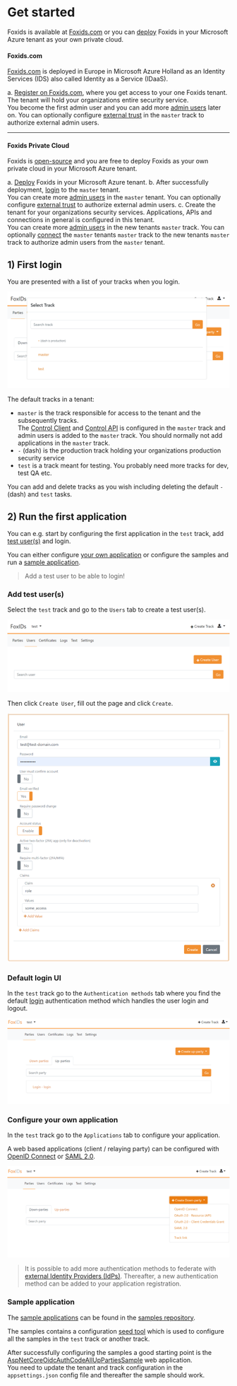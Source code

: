 # Get started
Foxids is available at [Foxids.com](https://foxids.com) or you can [deploy](deployment.md) Foxids in your Microsoft Azure tenant as your own private cloud.

#### Foxids.com 
[Foxids.com](https://foxids.com) is deployed in Europe in Microsoft Azure Holland as an Identity Services (IDS) also called Identity as a Service (IDaaS).

a. [Register on Foxids.com](https://foxids.com/action/createtenant), where you get access to your one Foxids tenant. The tenant will hold your organizations entire security service.  
You become the first admin user and you can add more [admin users](control.md#create-administrator-users) later on. You can optionally configure [external trust](howto-connect.md#up-party---how-to-connect-identity-provider-idp) in the `master` track to authorize external admin users.

---

#### Foxids Private Cloud
Foxids is [open-source](index.md#free-and-open-source) and you are free to deploy Foxids as your own private cloud in your Microsoft Azure tenant.

a. [Deploy](deployment.md) Foxids in your Microsoft Azure tenant.
b. After successfully deployment, [login](deployment.md#first-login-and-admin-users) to the `master` tenant.  
You can create more [admin users](control.md#create-administrator-users) in the `master` tenant. You can optionally configure [external trust](howto-connect.md#up-party---how-to-connect-identity-provider-idp) to authorize external admin users.
c. Create the tenant for your organizations security services. Applications, APIs and connections in general is configured in this tenant.  
You can create more [admin users](control.md#create-administrator-users) in the new tenants `master` track. 
You can optionally [connect](howto-oidc-foxids.md) the `master` tenants `master` track to the new tenants `master` track to authorize admin users from the `master` tenant.


## 1) First login
You are presented with a list of your tracks when you login.

![Foxids first login](images/get-started-first-access.png)

The default tracks in a tenant:

- `master` is the track responsible for access to the tenant and the subsequently tracks.  
The [Control Client](control.md#foxids-control-client) and [Control API](control.md#foxids-control-api) is configured in the `master` track and admin users is added to the `master` track. 
You should normally not add applications in the `master` track.
- `-` (dash) is the production track holding your organizations production security service
- `test` is a track meant for testing. You probably need more tracks for dev, test QA etc.

You can add and delete tracks as you wish including deleting the default `-` (dash) and `test` tasks.

## 2) Run the first application
You can e.g. start by configuring the first application in the `test` track, add [test user(s)](get-started.md#add-test-users) and login.

You can either configure [your own application](get-started.md#configure-your-own-application) or configure the samples and run a [sample application](get-started.md#sample-application).

> Add a test user to be able to login!

### Add test user(s)
Select the `test` track and go to the `Users` tab to create a test user(s).

![Test user](images/get-started-test-user.png)

Then click `Create User`, fill out the page and click `Create`.

![Create test user](images/get-started-test-user-new.png)

### Default login UI
In the `test` track go to the `Authentication methods` tab where you find the default [login](login.md) authentication method which handles the user login and logout.

![Login authentication method](images/get-started-login.png)


### Configure your own application 
In the `test` track go to the `Applications` tab to configure your application. 

A web based applications (client / relaying party) can be configured with [OpenID Connect](app-reg-oidc.md) or [SAML 2.0](app-reg-saml-2.0.md).

![Application registration](images/get-started-app.png)

> It is possible to add more authentication methods to federate with [external Identity Providers (IdPs)](howto-connect.md#up-party---how-to-connect-identity-provider-idp). Thereafter, a new authentication method can be added to your application registration.


### Sample application
The [sample applications](samples.md) can be found in the [samples repository](https://github.com/ITfoxtec/Foxids.Samples).

The samples contains a configuration [seed tool](samples.md#configure-the-sample-seed-tool) which is used to configure all the samples in the `test` track or another track.

After successfully configuring the samples a good starting point is the [AspNetCoreOidcAuthCodeAllUpPartiesSample](samples.md#aspnetcoreoidcauthcodealluppartiessample) web application.  
You need to update the tenant and track configuration in the `appsettings.json` config file and thereafter the sample should work.
